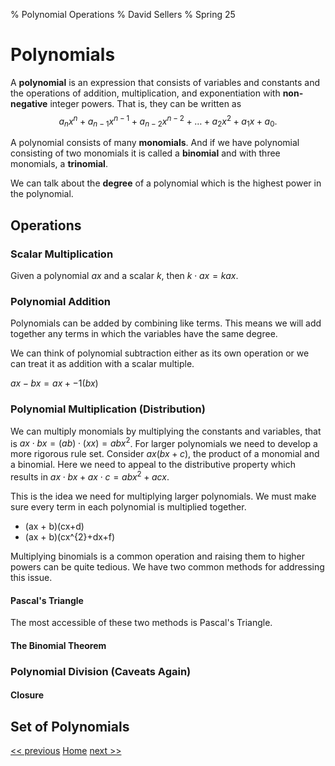 % Polynomial Operations
% David Sellers
% Spring 25

# Polynomials

A **polynomial** is an expression that consists of variables and constants and the operations of addition, multiplication, and exponentiation with **non-negative** integer powers. That is, they can be written as $$a_{n}x^{n} + a_{n-1}x^{n-1} + a_{n-2}x^{n-2} + \dots + a_{2}x^{2} + a_{1}x + a_{0}.$$

A polynomial consists of many **monomials**. And if we have polynomial consisting of two monomials it is called a **binomial** and with three monomials, a **trinomial**.

We can talk about the **degree** of a polynomial which is the highest power in the polynomial.

## Operations

### Scalar Multiplication

Given a polynomial $ax$ and a scalar $k$, then $k \cdot ax = kax$.

### Polynomial Addition

Polynomials can be added by combining like terms. This means we will add together any terms in which the variables have the same degree.

We can think of polynomial subtraction either as its own operation or we can treat it as addition with a scalar multiple.

$ax - bx = ax + -1(bx)$

### Polynomial Multiplication (Distribution)

We can multiply monomials by multiplying the constants and variables, that is $ax \cdot bx = (ab) \cdot (xx) = abx^{2}$. For larger polynomials we need to develop a more rigorous rule set. Consider $ax(bx+c)$, the product of a monomial and a binomial. Here we need to appeal to the distributive property which results in $ax\cdot bx + ax \cdot c = abx^{2} + acx$.

This is the idea we need for multiplying larger polynomials. We must make sure every term in each polynomial is multiplied together.

- (ax + b)(cx+d)
- (ax + b)(cx^{2}+dx+f)

Multiplying binomials is a common operation and raising them to higher powers can be quite tedious. We have two common methods for addressing this issue.

#### Pascal's Triangle

The most accessible of these two methods is Pascal's Triangle.

#### The Binomial Theorem

### Polynomial Division (Caveats Again)

#### Closure

## Set of Polynomials

[<< previous](../unit2/day3.html) [Home](../index.html) [next >>](day5.html)
